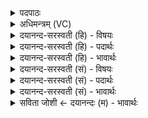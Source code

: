 <details><summary>पदपाठः</summary>

अ॒ग्निः। च॒। मे॒। आपः॑। च॒। मे॒। वी॒रुधः॑। च॒। मे॒। ओष॑धयः। च॒। मे॒। कृ॒ष्ट॒प॒च्याः इति॑ कृष्टऽप॒च्याः। च॒। मे॒। अ॒कृ॒ष्ट॒प॒च्या इत्य॑कृष्टऽप॒च्याः। च॒। मे॒। ग्रा॒म्याः। च॒। मे॒। प॒शवः॑। आ॒र॒ण्याः। च॒। मे॒। वि॒त्तम्। च॒। मे॒। वित्तिः॑। च॒। मे॒। भू॒तम्। च॒। मे॒। भूतिः॑। च॒। मे॒। य॒ज्ञेन॑। क॒ल्प॒न्ता॒म्। १४।
</details>

<details><summary>अधिमन्त्रम् (VC)</summary>

- अग्न्यादियुक्ता आत्मा देवता
- देवा ऋषयः
- भुरिगष्टिः
- मध्यमः
</details>

<details><summary>दयानन्द-सरस्वती (हि) - विषयः</summary>

फिर उसी विषय को अगले मन्त्र में कहा है ॥
</details>

<details><summary>दयानन्द-सरस्वती (हि) - पदार्थः</summary>

पदार्थान्वयभाषाः -  (मे) मेरा (अग्निः) अग्नि (च) और बिजुली आदि (मे) मेरे (आपः) जल (च) और जल में होनेवाले रत्न मोती आदि (मे) मेरे (वीरुधः) लता गुच्छा (च) और शाक आदि (मे) मेरी (ओषधयः) सोमलता आदि ओषधि (च) और फल-पुष्पादि (मे) मेरे (कृष्टपच्याः) खेतों में पकते हुए अन्न आदि (च) और उत्तम अन्न (मे) मेरे (अकृष्टपच्याः) जो जङ्गल में पकते हैं, वे अन्न (च) और जो पर्वत आदि स्थानों में पकने योग्य हैं, वे अन्न (मे) मेरे (ग्राम्याः) गाँव मे हुए गौ आदि (च) और नगर में ठहरे हुए तथा (मे) मेरे (आरण्याः) वन में होने हारे मृग आदि (च) और सिंह आदि (पशवः) पशु (मे) मेरा (वित्तम्) पाया हुआ पदार्थ (च) और सब धन (मे) मेरी (वित्तिः) प्राप्ति (च) और पाने योग्य (मे) मेरा (भूतम्) रूप (च) और नाना प्रकार का पदार्थ तथा (मे) मेरा (भूतिः) ऐश्वर्य (च) और उस का साधन ये सब पदार्थ (यज्ञेन) मेल करने योग्य शिल्प विद्या से (कल्पन्ताम्) समर्थ हों ॥१४ ॥
</details>

<details><summary>दयानन्द-सरस्वती (हि) - भावार्थः</summary>

भावार्थभाषाः -  जो मनुष्य अग्नि आदि की विद्या से सङ्गति करने योग्य शिल्पविद्या रूप यज्ञ को सिद्ध करते हैं, वे ऐश्वर्य को प्राप्त होते हैं ॥१४ ॥
</details>

<details><summary>दयानन्द-सरस्वती (सं) - विषयः</summary>

पुनस्तमेव विषयमाह ॥
</details>

<details><summary>दयानन्द-सरस्वती (सं) - पदार्थः</summary>

पदार्थान्वयभाषाः -  मेऽग्निश्च म आपश्च मे वीरुधश्च म ओषधयश्च मे कृष्टपच्याश्च मेऽकृष्टपच्याश्च मे ग्राम्याश्च म आरण्याश्च पशवो मे वित्तं च मे वित्तिश्च मे भूतं च मे भूतिश्च यज्ञेन कल्पन्ताम् ॥१४ ॥
</details>

<details><summary>दयानन्द-सरस्वती (सं) - भावार्थः</summary>

भावार्थभाषाः -  ये मनुष्याः पावकादिविद्यया सङ्गन्तव्यं शिल्पयज्ञं साध्नुवन्ति, त ऐश्वर्यं लभन्ते ॥१४ ॥
</details>

<details><summary>सविता जोशी ← दयानन्दः (म) - भावार्थः</summary>

भावार्थभाषाः -  जी माणसे अग्नी इत्यादी विद्येने शिल्पविद्यारूपी यज्ञ सिद्ध करतात. ती ऐश्वर्य भोगतात.
</details>